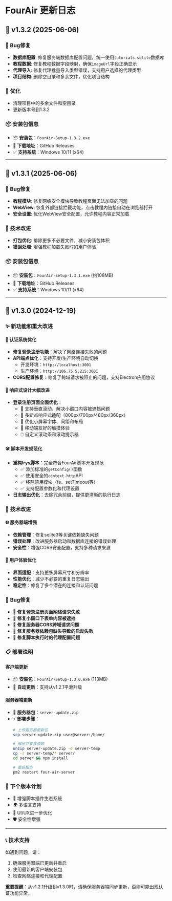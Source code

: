# FourAir 更新日志

## 🚀 v1.3.2 (2025-06-06)

### 🐛 Bug修复
- **数据库配置**: 修复服务端数据库配置问题，统一使用`tutorials.sqlite`数据库
- **教程数据**: 修复教程数据字段映射，确保`imageUrl`字段正确显示
- **代理导入**: 修复代理批量导入类型错误，支持用户选择的代理类型
- **项目结构**: 删除空目录和多余文件，优化项目结构

### 🔄 优化
- 清理项目中的多余文件和空目录
- 更新版本号到1.3.2

### 📦 安装包信息
- 📦 **安装包**：`FourAir-Setup-1.3.2.exe`
- 🔗 **下载地址**：GitHub Releases
- ✅ **支持系统**：Windows 10/11 (x64)

---

## 🚀 v1.3.1 (2025-06-06)

### 🐛 Bug修复
- **教程模块**: 修复网络安全模块导致教程页面无法加载的问题
- **WebView**: 恢复外部链接拦截功能，点击教程内链接自动在浏览器打开
- **安全设置**: 优化WebView安全配置，允许教程内容正常加载

### 🔧 技术改进
- **打包优化**: 排除更多不必要文件，减小安装包体积
- **错误处理**: 增强教程加载失败时的用户体验

### 📦 安装包信息
- 📦 **安装包**：`FourAir-Setup-1.3.1.exe` (约108MB)
- 🔗 **下载地址**：GitHub Releases
- ✅ **支持系统**：Windows 10/11 (x64)

---

## 🚀 v1.3.0 (2024-12-19)

### ✨ **新功能和重大改进**

#### 🔐 **认证系统优化**
- **修复登录注册功能**：解决了网络连接失败的问题
- **API端点优化**：支持开发/生产环境自动切换
  - 开发环境：`http://localhost:3001`
  - 生产环境：`http://106.75.5.215:3001`
- **CORS配置修复**：修复了跨域请求被阻止的问题，支持Electron应用协议

#### 📱 **响应式设计大幅改进**
- **登录注册页面全面优化**：
  - 🔄 支持垂直滚动，解决小窗口内容被遮挡问题
  - 📏 多断点响应式适配（800px/700px/480px/360px）
  - 🎨 优化小屏幕字体、间距和布局
  - 📱 移动端友好的触摸体验
  - 🖱️ 自定义滚动条和滚动提示器

#### 🛠️ **脚本开发规范化**
- **重构Irys脚本**：完全符合FourAir脚本开发规范
  - ✅ 添加标准的`getConfig()`函数
  - ✅ 使用安全的`context.http`API
  - ✅ 移除禁用模块（fs、setTimeout等）
  - ✅ 支持配置参数化和代理设置
- **日志输出优化**：去除冗余前缀，提供更清晰的执行日志

### 🔧 **技术改进**

#### 🌐 **服务器端增强**
- **依赖管理**：修复sqlite3等关键依赖缺失问题
- **错误处理**：改进服务器启动和数据库连接的错误处理
- **安全性**：增强CORS安全配置，支持多种请求来源

#### 🎯 **用户体验优化**
- **界面适配**：支持更多屏幕尺寸和分辨率
- **性能优化**：减少不必要的重复日志输出
- **稳定性**：修复了多个潜在的连接和认证问题

### 🐛 **Bug修复**

- 🔴 **修复登录注册页面网络请求失败**
- 🔴 **修复小窗口下表单内容被遮挡**
- 🔴 **修复服务器CORS跨域请求问题**
- 🔴 **修复服务器依赖包缺失导致的启动失败**
- 🔴 **修复脚本执行时的代理配置问题**

### 📋 **部署说明**

#### 客户端更新
- 📦 **安装包**：`FourAir-Setup-1.3.0.exe` (113MB)
- 🔄 **自动更新**：支持从v1.2.1平滑升级

#### 服务器端更新
- 📁 **服务器包**：`server-update.zip` 
- ⚡ **部署步骤**：
  ```bash
  # 上传服务器更新包
  scp server-update.zip user@server:/home/
  
  # 解压并安装依赖
  unzip server-update.zip -d server-temp
  cp -r server-temp/* server/
  cd server && npm install
  
  # 重启服务
  pm2 restart four-air-server
  ```

### 🎯 **下个版本计划**

- 🔮 增强脚本插件生态系统
- 🌍 多语言支持
- 🎨 UI/UX进一步优化
- 🛡️ 安全性增强

---

### 📞 **技术支持**

如遇到问题，请：
1. 确保服务器端已更新并重启
2. 使用最新的客户端安装包
3. 检查网络连接和代理配置

**重要提醒**：从v1.2.1升级到v1.3.0时，请确保服务器端同步更新，否则可能出现认证功能异常。 